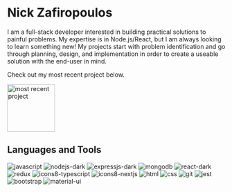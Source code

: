 # Nick Zafiropoulos

I am a full-stack developer interested in building practical solutions to painful problems. My expertise is in Node.js/React, but I am always looking to learn something new! My projects start with problem identification and go through planning, design, and implementation in order to create a useable solution with the end-user in mind.

Check out my most recent project below.

<a href="https://github.com/Nick-Zafiropoulos/dm-gen">
    <img width='110px' alt="most recent project" title="Check out my most recent project!" src="https://custom-icon-badges.demolab.com/badge/-DM%20Gen-blue?style=for-the-badge&logoColor=white&logo=repo"/></a>
    
    
## Languages and Tools

![javascript](https://user-images.githubusercontent.com/102330367/221290588-1ac76a5e-a1ef-4008-b494-ed3d2a1700f6.svg)
![nodejs-dark](https://user-images.githubusercontent.com/102330367/221290680-7a735c9a-e52f-469a-ba8c-83dd3b8079f2.svg)
![expressjs-dark](https://user-images.githubusercontent.com/102330367/221290897-71ce897a-994c-4648-8e46-20980ea03952.svg)
![mongodb](https://user-images.githubusercontent.com/102330367/221290905-4681b961-a6bb-4418-aa0a-d9e99da9659a.svg)
![react-dark](https://user-images.githubusercontent.com/102330367/221290916-6d91e457-3086-4a56-b161-d83c7d2536c3.svg)
![redux](https://user-images.githubusercontent.com/102330367/221290923-061d34f5-c4c9-4759-a64c-fc5d947fdef2.svg)
![icons8-typescript](https://github.com/Nick-Zafiropoulos/Nick-Zafiropoulos/assets/102330367/d5c1f65c-192f-487a-a7a6-70aeebb4497b)
![icons8-nextjs](https://github.com/Nick-Zafiropoulos/Nick-Zafiropoulos/assets/102330367/1964aa77-3be2-4ca7-a5f1-f993e2018f7f)
![html](https://user-images.githubusercontent.com/102330367/221290935-b9645ebc-4c1c-4975-bff7-81e677190082.svg)
![css](https://user-images.githubusercontent.com/102330367/221290945-3a601c4f-4008-4954-b0e5-d282f02f201f.svg)
![git](https://user-images.githubusercontent.com/102330367/221301681-4c71ef2a-4496-41e5-a672-4002166e1ce8.svg)
![jest](https://user-images.githubusercontent.com/102330367/221700668-1bb13b2c-a34f-43ee-ab34-3cb83d9812ba.svg)
![bootstrap](https://user-images.githubusercontent.com/102330367/221302047-91de0c7d-0ecd-4715-8886-08037ee6a292.svg)
![material-ui](https://user-images.githubusercontent.com/102330367/221302036-b5b8033d-486f-468a-ad87-7f099d081ccc.svg)



